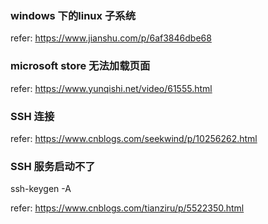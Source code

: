 ### windows 下的linux 子系统

refer: https://www.jianshu.com/p/6af3846dbe68


### microsoft store 无法加载页面

refer: https://www.yunqishi.net/video/61555.html


### SSH 连接
refer: https://www.cnblogs.com/seekwind/p/10256262.html

### SSH 服务启动不了

ssh-keygen -A

refer: https://www.cnblogs.com/tianziru/p/5522350.html